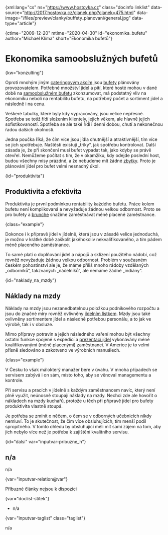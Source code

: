
{xml:lang="cs" ns="https://www.hostovka.cz" class="docinfo linklist" data-source="http://2017.hostovka.cz/clanek.php?clanek=475.html" data-image="/files/preview/clanky/buffety_planovani/general.jpg" data-type="article"}

{ctime="2009-12-20" mtime="2020-04-30" id="ekonomika_bufetu" author="Michael Klíma" short="Ekonomika bufetů"}

# Ekonomika samoobslužných bufetů 

{kw="konzulting"}

Oproti mnohým jiným [cateringovým akcím][1] jsou [bufety][2] plánovány provozovatelem. Potřebné množství jídel a pití, které hosté mohou v dané době na [samoobslužném bufetu][3] zkonzumovat, má podstatný vliv na ekonomiku neboli na rentabilitu bufetu, na potřebný počet a sortiment jídel a následně i na cenu. 

Veškeré tabulky, které byly kdy vypracovány, jsou velice nepřesné. Spotřeba se totiž řídí složením klientely, jejich věkem, ale hlavně jejich sofistikovaností. Spotřeba se ale také řídí i denní dobou, chutí a nekonečnou řadou dalších okolností. 

Jedna poučka říká, že čím více jsou jídla chutnější a atraktivnější, tím více se jich spotřebuje. Naštěstí existují „triky“, jak spotřebu kontrolovat. Další zásada je, že při skončení musí bufet vypadat tak, jako kdyby se právě otevřel. Nemůžeme počítat s tím, že v okamžiku, kdy odejde poslední host, budou všechny mísy prázdné, a že nebudeme mít žádné [zbytky][4]. Proto je plánování jídel pro bufet velmi nesnadný úkol. 

{id="produktivita"}

## Produktivita a efektivita 

Produktivita je první podmínkou rentability každého bufetu. Práce kolem bufetu není komplikovaná a nevyžaduje žádnou velkou odbornost. Proto se pro bufety a [brunche][5] snažíme zaměstnávat méně placené zaměstnance. 

{class="example"}

Dokonce i k přípravě jídel v jídelně, která jsou v zásadě velice jednoduchá, je možno v krátké době zaškolit jakéhokoliv nekvalifikovaného, a tím pádem méně placeného zaměstnance. 

To samé platí o doplňování jídel a nápojů a sklízení použitého nádobí, což rovněž nevyžaduje žádnou velkou odbornost. Problém v současném českém pohostinství ale je, že máme příliš mnoho rádoby vzdělaných „odborníků“, takzvaných „náčelníků“, ale nemáme žádné „indiány“. 

{id="naklady\_na\_mzdy"}

## Náklady na mzdy 

Náklady na mzdy jsou nezanedbatelnou položkou podnikového rozpočtu a jsou do značné míry rovněž ovlivněny [jídelním lístkem][6]. Mzdy jsou také ovlivněny sortimentem jídel a následně potřebou personálu, a to jak ve výrobě, tak i v obsluze. 

Mimo přípravy potravin a jejich následného vaření mohou být všechny ostatní funkce spojené s expedicí a [prezentací jídel][7] vykonávány méně kvalifikovanými (méně placenými) zaměstnanci. V Americe je to velmi přísně sledováno a zakotveno ve výrobních manuálech. 

{class="example"}

V Česku to však málokterý manažer bere v úvahu. V mnoha případech se servisem zabývá i on sám, místo toho, aby se věnoval managementu a kontrole. 

Při servisu a pracích v jídelně s každým zaměstnancem navíc, který není plně využit, neúnosně stoupají náklady na mzdy. Nechci zde ale hovořit o nákladech na mzdy kuchařů, protože u těch při přípravě jídel pro bufety produktivita vlastně stoupá. 

Je potřeba se zmínit o něčem, o čem se v odborných učebnicích nikdy nemluví. To je skutečnost, že čím více obsluhujících, tím menší podíl spropitného. V tomto ohledu by obsluhující měli mít sami zájem na tom, aby jich nebylo více než je potřeba k zajištění kvalitního servisu. 

{id="dalsi" var="inputvar-pribuzne_h"}

## n/a 

n/a 

{var="inputvar-relation@var"}

Příbuzné články nejsou k dispozici 

{var="doclist-stitek"}

  * n/a 

{var="inputvar-taglist" class="taglist"}

n/a

 [1]: catering
 [2]: bufet
 [3]: samoobsluzna_restaurace
 [4]: zbytky
 [5]: brunch
 [6]: jidelni_listek
 [7]: prezentace_jidel


